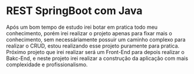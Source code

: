 # REST SpringBoot com Java

Após um bom tempo de estudo irei botar em pratica todo meu conhecimento, porém irei realizar o projeto apenas para fixar mais o conhecimento, sem necessáriamente possuir um caminho complexo para realizar o CRUD, estou realizando esse projeto puramente para pratica.
Próximo projeto que irei realizar será um Front-End para depois realizar o Bakc-End, e neste projeto irei realizar a construção da aplicação com mais complexidade e profissionalismo.
